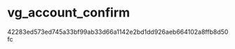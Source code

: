 vg_account_confirm
=================
42283ed573ed745a33bf99ab33d66a1142e2bd1dd926aeb664102a8ffb8d50fc 
